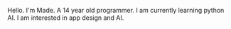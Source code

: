 Hello. I'm Made. A 14 year old programmer.
I am currently learning python AI.
I am interested in app design and AI.
